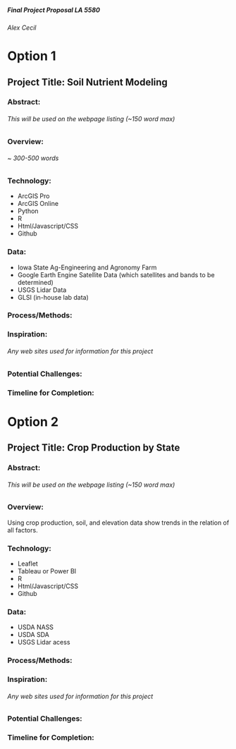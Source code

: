 ##### Final Project Proposal LA 5580
###### Alex Cecil

# Option 1

## Project Title: Soil Nutrient Modeling

### Abstract:
###### This will be used on the webpage listing (~150 word max)

### Overview:
###### ~ 300-500 words

### Technology:
- ArcGIS Pro
- ArcGIS Online
- Python
- R
- Html/Javascript/CSS
- Github

### Data:
- Iowa State Ag-Engineering and Agronomy Farm
- Google Earth Engine Satellite Data (which satellites and bands to be determined)
- USGS Lidar Data
- GLSI (in-house lab data)

### Process/Methods:


### Inspiration:
###### Any web sites used for information for this project

### Potential Challenges:


### Timeline for Completion:












# Option 2

## Project Title: Crop Production by State

### Abstract:
###### This will be used on the webpage listing (~150 word max)

### Overview:
Using crop production, soil, and elevation data show trends in the relation of all factors.

### Technology:
- Leaflet
- Tableau or Power BI
- R
- Html/Javascript/CSS
- Github

### Data:
- USDA NASS
- USDA SDA
- USGS Lidar acess

### Process/Methods:


### Inspiration:
###### Any web sites used for information for this project

### Potential Challenges:


### Timeline for Completion: